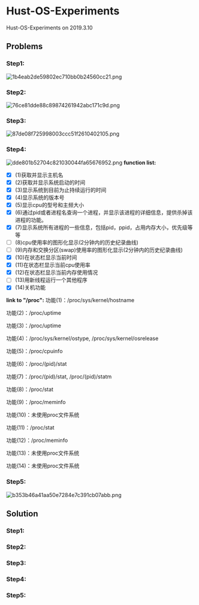 # Hust-OS-Experiments
Hust-OS-Experiments on 2019.3.10

## Problems
### Step1:
![1b4eab2de59802ec710bb0b24560cc21.png](https://raw.githubusercontent.com/eefaan/Hust-OS-Experiments/master/src/pic/Step1.png)
### Step2:
![76ce81dde88c89874261942abc171c9d.png](https://raw.githubusercontent.com/eefaan/Hust-OS-Experiments/master/src/pic/Step2.png)
### Step3:
![87de08f725998003ccc51f2610402105.png](evernotecid://77DA6CCE-76EB-43BB-8369-649F8CF903C2/appyinxiangcom/22165047/ENResource/p3)
### Step4:
![dde801b52704c821030044fa65676952.png](evernotecid://77DA6CCE-76EB-43BB-8369-649F8CF903C2/appyinxiangcom/22165047/ENResource/p4)
__function list:__
- [x] (1)获取并显示主机名
- [x] (2)获取并显示系统启动的时间
- [x] (3)显示系统到目前为止持续运行的时间
- [x] (4)显示系统的版本号
- [x] (5)显示cpu的型号和主频大小
- [x] (6)通过pid或者进程名查询一个进程，并显示该进程的详细信息，提供杀掉该进程的功能。
- [x] (7)显示系统所有进程的一些信息，包括pid，ppid，占用内存大小，优先级等等
- [ ] (8)cpu使用率的图形化显示(2分钟内的历史纪录曲线)
- [ ] (9)内存和交换分区(swap)使用率的图形化显示(2分钟内的历史纪录曲线)
- [x] (10)在状态栏显示当前时间
- [x] (11)在状态栏显示当前cpu使用率
- [x] (12)在状态栏显示当前内存使用情况
- [ ] (13)用新线程运行一个其他程序
- [x] (14)关机功能

__link to "/proc":__
功能(1)：/proc/sys/kernel/hostname

功能(2)：/proc/uptime

功能(3)：/proc/uptime

功能(4)：/proc/sys/kernel/ostype, /proc/sys/kernel/osrelease

功能(5)：/proc/cpuinfo

功能(6)：/proc/(pid)/stat

功能(7)：/proc/(pid)/stat, /proc/(pid)/statm

功能(8)：/proc/stat

功能(9)：/proc/meminfo

功能(10)：未使用proc文件系统

功能(11)：/proc/stat

功能(12)：/proc/meminfo

功能(13)：未使用proc文件系统

功能(14)：未使用proc文件系统

### Step5:
![b353b46a41aa50e7284e7c391cb07abb.png](evernotecid://77DA6CCE-76EB-43BB-8369-649F8CF903C2/appyinxiangcom/22165047/ENResource/p5)

## Solution
### Step1:
### Step2:
### Step3:
### Step4:
### Step5:
